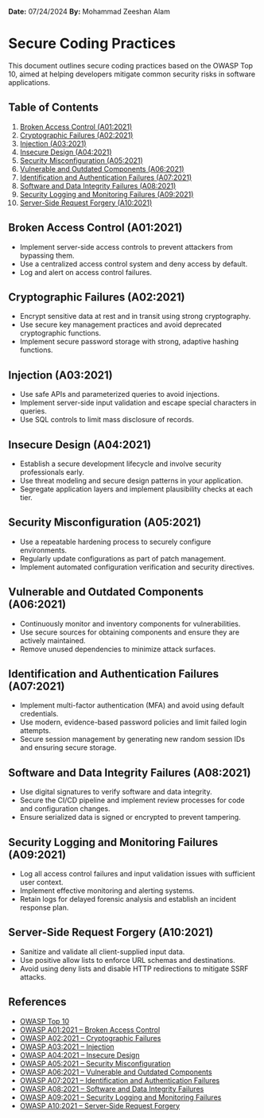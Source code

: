 **Date:** 07/24/2024
**By:** Mohammad Zeeshan Alam
# Secure Coding Practices

This document outlines secure coding practices based on the OWASP Top 10, aimed at helping developers mitigate common security risks in software applications.

## Table of Contents
1. [Broken Access Control (A01:2021)](#broken-access-control-a012021)
2. [Cryptographic Failures (A02:2021)](#cryptographic-failures-a022021)
3. [Injection (A03:2021)](#injection-a032021)
4. [Insecure Design (A04:2021)](#insecure-design-a042021)
5. [Security Misconfiguration (A05:2021)](#security-misconfiguration-a052021)
6. [Vulnerable and Outdated Components (A06:2021)](#vulnerable-and-outdated-components-a062021)
7. [Identification and Authentication Failures (A07:2021)](#identification-and-authentication-failures-a072021)
8. [Software and Data Integrity Failures (A08:2021)](#software-and-data-integrity-failures-a082021)
9. [Security Logging and Monitoring Failures (A09:2021)](#security-logging-and-monitoring-failures-a092021)
10. [Server-Side Request Forgery (A10:2021)](#server-side-request-forgery-a102021)

## Broken Access Control (A01:2021)
- Implement server-side access controls to prevent attackers from bypassing them.
- Use a centralized access control system and deny access by default.
- Log and alert on access control failures.

## Cryptographic Failures (A02:2021)
- Encrypt sensitive data at rest and in transit using strong cryptography.
- Use secure key management practices and avoid deprecated cryptographic functions.
- Implement secure password storage with strong, adaptive hashing functions.

## Injection (A03:2021)
- Use safe APIs and parameterized queries to avoid injections.
- Implement server-side input validation and escape special characters in queries.
- Use SQL controls to limit mass disclosure of records.

## Insecure Design (A04:2021)
- Establish a secure development lifecycle and involve security professionals early.
- Use threat modeling and secure design patterns in your application.
- Segregate application layers and implement plausibility checks at each tier.

## Security Misconfiguration (A05:2021)
- Use a repeatable hardening process to securely configure environments.
- Regularly update configurations as part of patch management.
- Implement automated configuration verification and security directives.

## Vulnerable and Outdated Components (A06:2021)
- Continuously monitor and inventory components for vulnerabilities.
- Use secure sources for obtaining components and ensure they are actively maintained.
- Remove unused dependencies to minimize attack surfaces.

## Identification and Authentication Failures (A07:2021)
- Implement multi-factor authentication (MFA) and avoid using default credentials.
- Use modern, evidence-based password policies and limit failed login attempts.
- Secure session management by generating new random session IDs and ensuring secure storage.

## Software and Data Integrity Failures (A08:2021)
- Use digital signatures to verify software and data integrity.
- Secure the CI/CD pipeline and implement review processes for code and configuration changes.
- Ensure serialized data is signed or encrypted to prevent tampering.

## Security Logging and Monitoring Failures (A09:2021)
- Log all access control failures and input validation issues with sufficient user context.
- Implement effective monitoring and alerting systems.
- Retain logs for delayed forensic analysis and establish an incident response plan.

## Server-Side Request Forgery (A10:2021)
- Sanitize and validate all client-supplied input data.
- Use positive allow lists to enforce URL schemas and destinations.
- Avoid using deny lists and disable HTTP redirections to mitigate SSRF attacks.

## References
- [OWASP Top 10](https://owasp.org/www-project-top-ten/)
- [OWASP A01:2021 – Broken Access Control](https://owasp.org/Top10/A01_2021-Broken_Access_Control)
- [OWASP A02:2021 – Cryptographic Failures](https://owasp.org/Top10/A02_2021-Cryptographic_Failures)
- [OWASP A03:2021 – Injection](https://owasp.org/Top10/A03_2021-Injection)
- [OWASP A04:2021 – Insecure Design](https://owasp.org/Top10/A04_2021-Insecure_Design)
- [OWASP A05:2021 – Security Misconfiguration](https://owasp.org/Top10/A05_2021-Security_Misconfiguration)
- [OWASP A06:2021 – Vulnerable and Outdated Components](https://owasp.org/Top10/A06_2021-Vulnerable_and_Outdated_Components)
- [OWASP A07:2021 – Identification and Authentication Failures](https://owasp.org/Top10/A07_2021-Identification_and_Authentication_Failures)
- [OWASP A08:2021 – Software and Data Integrity Failures](https://owasp.org/Top10/A08_2021-Software_and_Data_Integrity_Failures)
- [OWASP A09:2021 – Security Logging and Monitoring Failures](https://owasp.org/Top10/A09_2021-Security_Logging_and_Monitoring_Failures)
- [OWASP A10:2021 – Server-Side Request Forgery](https://owasp.org/Top10/A10_2021-Server-Side_Request_Forgery_%28SSRF%29/)
